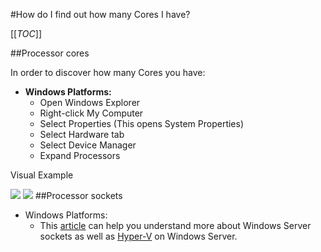 #How do I find out how many Cores I have?

[[_TOC_]]

##Processor cores

In order to discover how many Cores you have:

* **Windows Platforms:**
    * Open Windows Explorer
    * Right-click My Computer 
    * Select Properties (This opens System Properties)
    * Select Hardware tab 
    * Select Device Manager
    * Expand Processors

Visual Example

![](http://wiki.izenda.us/FAQ/FAQ/CPU's-Example.png)
![](http://wiki.izenda.us/FAQ/FAQ/CPU's-Example_2.png)
##Processor sockets

* Windows Platforms:
    * This [article](http://blogs.technet.com/b/matthts/archive/2012/10/14/windows-server-sockets-logical-processors-symmetric-multi-threading.aspx) can help you understand more about Windows Server sockets as well as [Hyper-V](http://www.microsoft.com/en-us/server-cloud/solutions/virtualization.aspx#fbid=__LBf62kFey) on Windows Server.
